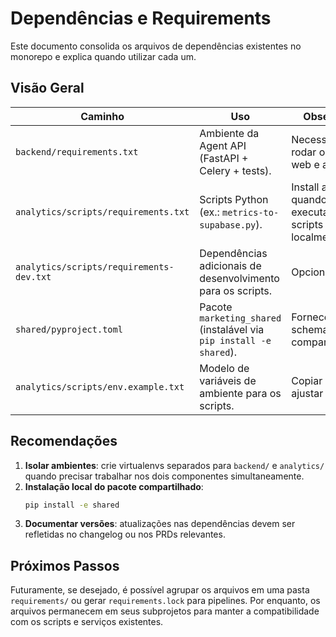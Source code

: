# Dependências e Requirements

Este documento consolida os arquivos de dependências existentes no monorepo e explica quando utilizar cada um.

## Visão Geral

| Caminho | Uso | Observações |
|---------|-----|-------------|
| `backend/requirements.txt` | Ambiente da Agent API (FastAPI + Celery + tests). | Necessário para rodar os serviços web e as tasks. |
| `analytics/scripts/requirements.txt` | Scripts Python (ex.: `metrics-to-supabase.py`). | Install apenas quando for executar os scripts localmente. |
| `analytics/scripts/requirements-dev.txt` | Dependências adicionais de desenvolvimento para os scripts. | Opcional. |
| `shared/pyproject.toml` | Pacote `marketing_shared` (instalável via `pip install -e shared`). | Fornece schemas/utilitários compartilhados. |
| `analytics/scripts/env.example.txt` | Modelo de variáveis de ambiente para os scripts. | Copiar para `.env` e ajustar tokens. |

## Recomendações

1. **Isolar ambientes**: crie virtualenvs separados para `backend/` e `analytics/` quando precisar trabalhar nos dois componentes simultaneamente.
2. **Instalação local do pacote compartilhado**:
   ```bash
   pip install -e shared
   ```
3. **Documentar versões**: atualizações nas dependências devem ser refletidas no changelog ou nos PRDs relevantes.

## Próximos Passos

Futuramente, se desejado, é possível agrupar os arquivos em uma pasta `requirements/` ou gerar `requirements.lock` para pipelines. Por enquanto, os arquivos permanecem em seus subprojetos para manter a compatibilidade com os scripts e serviços existentes.
